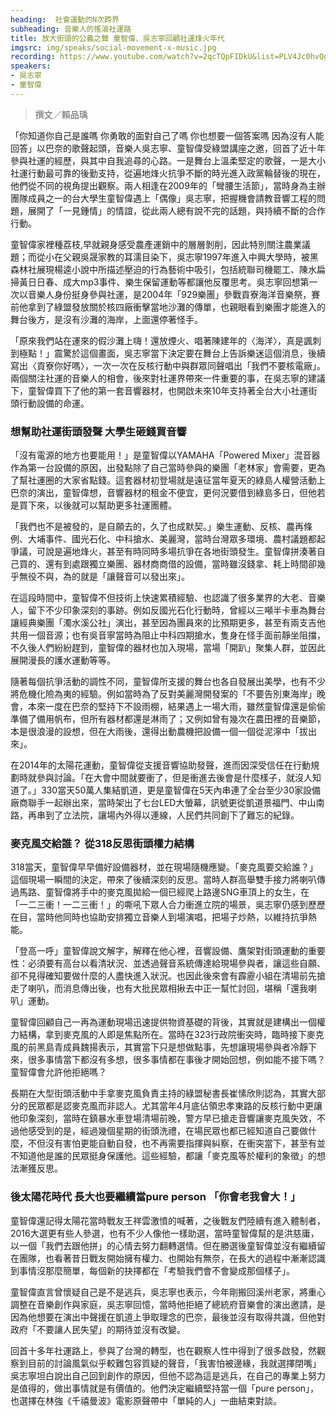 ```yaml
---
heading:  社會運動的N次跨界
subheading: 音樂人的搖滾社運路
title: 放大街頭的公義之聲 童智偉、吳志寧回顧社運烽火年代
imgsrc: img/speaks/social-movement-x-music.jpg
recording: https://www.youtube.com/watch?v=2qcTQpFIDkU&list=PLV4Jc0hvQg9HfVqzsSkJSYooBSiKe7usW&index=4
speakers:
- 吳志寧
- 童智偉
---
```


> 撰文／賴品瑀

「你知道你自己是誰嗎 你勇敢的面對自己了嗎 你也想要一個答案嗎 因為沒有人能回答」以巴奈的歌聲起頭，音樂人吳志寧、童智偉受綠盟講座之邀，回首了近十年參與社運的經歷，與其中自我追尋的心路。一是舞台上溫柔堅定的歌聲，一是大小社運行動最可靠的後勤支持，從遍地烽火抗爭不斷的時光進入政黨輪替後的現在，他們從不同的視角提出觀察。兩人相逢在2009年的「彎腰生活節」，當時身為主辦團隊成員之一的台大學生童智偉遇上「偶像」吳志寧，把握機會請教音響工程的問題，展開了「一見鍾情」的情誼，從此兩人總有說不完的話題，與持續不斷的合作行動。

童智偉家裡種荔枝,早就親身感受農產運銷中的層層剝削，因此特別關注農業議題；而從小在父親吳晟家教的耳濡目染下，吳志寧1997年進入中興大學時，被黑森林社展現楊逵小說中所描述壓迫的行為藝術中吸引，包括統聯司機罷工、陳水扁掃黃日日春、成大mp3事件、樂生保留運動等都讓他反覆思考。吳志寧回想第一次以音樂人身份挺身參與社運，是2004年「929樂團」參戰貢寮海洋音樂祭，賽前他拿到了綠盟發放關於核四廠衝擊當地沙灘的傳單，也親眼看到樂團才能進入的舞台後方，是沒有沙灘的海岸，上面還停著怪手。

「原來我們站在運來的假沙灘上嗨！還放煙火、唱著陳建年的〈海洋〉，真是諷刺到極點！」震驚於這個畫面，吳志寧當下決定要在舞台上告訴樂迷這個消息，後續寫出〈貢寮你好嗎〉，一次一次在反核行動中與群眾同聲唱出「我們不要核電廠」。兩個關注社運的音樂人的相會，後來對社運界帶來一件重要的事，在吳志寧的建議下，童智偉買下了他的第一套音響器材，也開啟未來10年支持著全台大小社運街頭行動設備的命運。

### 想幫助社運街頭發聲 大學生砸錢買音響

「沒有電源的地方也要能用！」是童智偉以YAMAHA「Powered Mixer」混音器作為第一台設備的原因，出發點除了自己當時參與的樂團「老林家」會需要，更為了幫社運圈的大家省點錢。這套器材初登場就是遠征當年夏天的綠島人權營活動上巴奈的演出，童智偉想，音響器材的租金不便宜，更何況要借到綠島多日，但他若是買下來，以後就可以幫助更多社運團體。

「我們也不是被發的，是自願去的，久了也成默契。」樂生運動、反核、農再條例、大埔事件、國光石化、中科搶水、美麗灣，當時台灣眾多環境、農村議題都起爭議，可說是遍地烽火，甚至有時同時多場抗爭在各地街頭發生。童智偉拼湊著自己買的、還有到處跟獨立樂團、器材商商借的設備，當時雖沒錢拿、耗上時間卻幾乎無役不與，為的就是「讓聲音可以發出來」。

在這段時間中，童智偉不但技術上快速累積經驗、也認識了很多業界的大老、音樂人，留下不少印象深刻的事跡。例如反國光石化行動時，曾經以三噸半卡車為舞台讓經典樂團「濁水溪公社」演出，甚至因為團員來的比預期更多，甚至有兩支吉他共用一個音源；也有吳音寧當時為阻止中科四期搶水，隻身在怪手面前靜坐阻擋，不久後人們紛紛趕到，童智偉的器材也加入現場，當場「開趴」聚集人群，並因此展開漫長的護水運動等等。

隨著每個抗爭活動的調性不同，童智偉所支援的舞台也各自發展出美學，也有不少將危機化險為夷的經驗。例如當時為了反對美麗灣開發案的「不要告別東海岸」晚會，本來一度在巴奈的堅持下不設雨棚，結果遇上一場大雨，雖然童智偉還是偷偷準備了備用帆布，但所有器材都還是淋雨了；又例如曾有幾次在農田裡的音樂節，本是很浪漫的設想，但在大雨後，還得出動農機把設備一個一個從泥濘中「拔出來」。

在2014年的太陽花運動，童智偉從支援音響協助發聲，進而因深受信任在行動規劃時就參與討論。「在大會中間就要衝了，但是衝進去後會是什麼樣子，就沒人知道了。」330當天50萬人集結凱道，更是童智偉在5天內串連了全台至少30家設備廠商聯手一起辦出來，當時架出了七台LED大螢幕，訊號更從凱道景福門、中山南路，再串到了立法院，讓場內外得以連線，人民們共同創下了難忘的紀錄。

### 麥克風交給誰？ 從318反思街頭權力結構

318當天，童智偉早早備好設備器材，並在現場隨機應變。「麥克風要交給誰？」這個現場一瞬間的決定，帶來了後續深刻的反思。當時人群高舉雙手接力將喇叭傳過馬路、童智偉將手中的麥克風拋給一個已經爬上路邊SNG車頂上的女生，在「一二三衝！一二三衝！」的嘶吼下眾人合力衝進立院的場景，吳志寧仍感到歷歷在目，當時他同時也協助安排獨立音樂人到場演唱，把場子炒熱，以維持抗爭熱能。

「登高一呼」童智偉說文解字，解釋在他心裡，音響設備、鷹架對街頭運動的重要性：必須要有高台以看清狀況、並透過聲音系統傳達給現場參與者，讓這些自願、卻不見得確知要做什麼的人盡快進入狀況。也因此後來會有霹靂小組在清場前先搶走了喇叭，而消息傳出後，也有大批民眾相揪去中正一幫忙討回，堪稱「還我喇叭」運動。

童智偉回顧自己一再為運動現場迅速提供物資基礎的背後，其實就是建構出一個權力結構，拿到麥克風的人即是焦點所在。當時在323行政院衝突時，臨時接下麥克風的前黑島青成員魏揚表示，其實當下只是想做點事，先想讓現場參與者冷靜下來，很多事情當下都沒有多想，很多事情都在事後才開始回想，例如能不接下嗎？童智偉會允許他拒絕嗎？

長期在大型街頭活動中手拿麥克風負責主持的綠盟秘書長崔愫欣則認為，其實大部分的民眾都是認麥克風而非認人。尤其當年4月底佔領忠孝東路的反核行動中更讓他印象深刻，當時在鎮暴水車登場清場前晚，警方早已搶走音響讓麥克風失效，不過他感受到的是，經過幾個星期的街頭洗禮，在場民眾也都已經知道自己要做什麼，不但沒有害怕更能自動自發，也不再需要指揮與糾察，在衝突當下，甚至有並不知道他是誰的民眾挺身保護他。這些經驗，都讓「麥克風等於權利的象徵」的想法漸獲反思。

### 後太陽花時代 長大也要繼續當pure person 「你會老我會大！」

童智偉還記得太陽花當時戰友王祥雲激憤的喊著，之後戰友們陸續有進入體制者，2016大選更有些人參選，也有不少人像他一樣助選，當時童智偉幫的是洪慈庸，以一個「我們去跟他拼」的心情去努力翻轉選情。但在勝選後童智偉並沒有繼續留在團隊，也看著昔日戰友開始擁有權力、也開始有無奈，在長大的過程中漸漸認識到事情沒那麼簡單，每個新的抉擇都在「考驗我們會不會變成那個樣子」。

童智偉直言曾懷疑自己是不是逃兵，吳志寧也表示，今年剛搬回溪州老家，將重心調整在音樂創作與家庭，吳志寧回憶，當時他拒絕了總統府音樂會的演出邀請，是因為他想要在演出中聲援在凱道上爭取理念的巴奈，最後並沒有取得共識，但他對政府「不要讓人民失望」的期待並沒有改變。

回首十多年社運路上，參與了台灣的轉型，也在觀察人性中得到了很多啟發，然觀察到目前的討論風氣似乎較難包容質疑的聲音，「我害怕被邊緣，我就選擇閉嘴」吳志寧坦白說出自己回到創作的原因，但他不認為這是逃兵，在自己的專業上努力是值得的，做出事情就是有價值的。他們決定繼續堅持當一個「pure person」，也選擇在林強《千禧曼波》電影原聲帶中「單純的人」一曲結束對談。

